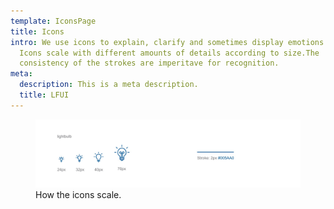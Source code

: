 ```yaml
---
template: IconsPage
title: Icons
intro: We use icons to explain, clarify and sometimes display emotions ;). Our
  Icons scale with different amounts of details according to size.The
  consistency of the strokes are imperitave for recognition.
meta:
  description: This is a meta description.
  title: LFUI
---
```

<figure class="Image Image__border"><img src="/img/icons.jpg" srcset="undefined 2x" alt=""><figcaption><div class="Image__caption">How the icons scale.</div></figcaption></figure>